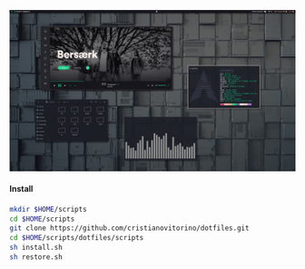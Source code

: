 <p align="center">
    <img src="https://raw.githubusercontent.com/cristianovitorino/dotfiles/master/screenshot.png"
    alt="Screenshot"/>
</p>

#### Install
```bash
mkdir $HOME/scripts
cd $HOME/scripts
git clone https://github.com/cristianovitorino/dotfiles.git
cd $HOME/scripts/dotfiles/scripts
sh install.sh
sh restore.sh
```